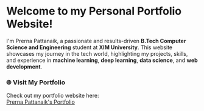 # Welcome to my **Personal Portfolio Website**!

 I'm Prerna Pattanaik, a passionate and results-driven **B.Tech Computer Science and Engineering** student at **XIM University**. This website showcases my journey in the tech world, highlighting my projects, skills, and experience in **machine learning**, **deep learning**, **data science**, and **web development**.

### 🌐 Visit My Portfolio

Check out my portfolio website here:  
[Prerna Pattanaik's Portfolio](https://whyprerna.github.io/Portfolio/)


